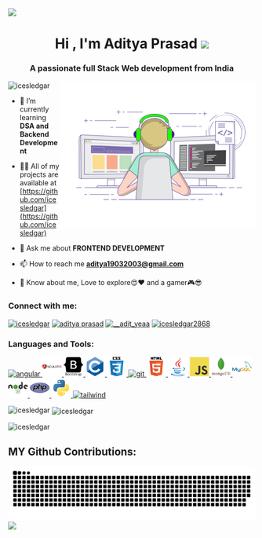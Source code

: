 <img align= "center" src= "https://camo.githubusercontent.com/695dec7602c747be56151062276e13b24eb583f3538449193888999f9155a5da/68747470733a2f2f6d656469612e74656e6f722e636f6d2f54357a6b3469645632445541414141432f6878682d6b75726170696b612e676966" />
<h1 align="center">Hi , I'm Aditya Prasad <img src="https://media.giphy.com/media/hvRJCLFzcasrR4ia7z/giphy.gif" width="25"> </h1>
<h3 align="center">A passionate full Stack Web development from India</h3>
<img align="right" alt="Coding" width="400" src="https://raw.githubusercontent.com/devSouvik/devSouvik/master/gif3.gif">

<p align="left"> <img src="https://komarev.com/ghpvc/?username=icesledgar&label=Profile%20views&color=0e75b6&style=flat" alt="icesledgar" /> </p>

- 🌱 I’m currently learning **DSA and Backend Development**

- 👨‍💻 All of my projects are available at [https://github.com/icesledgar](https://github.com/icesledgar)

- 💬 Ask me about **FRONTEND DEVELOPMENT**

- 📫 How to reach me **aditya19032003@gmail.com**

- 📄 Know about me, Love to explore😍❤ and a gamer🎮😎
<h3 align="left">Connect with me:</h3>
<p align="left">
<a href="https://twitter.com/icesledgar1" target="blank"><img align="center" src="https://raw.githubusercontent.com/rahuldkjain/github-profile-readme-generator/master/src/images/icons/Social/twitter.svg" alt="icesledgar" height="30" width="40" /></a>
<a href="https://linkedin.com/in/aditya prasad" target="blank"><img align="center" src="https://raw.githubusercontent.com/rahuldkjain/github-profile-readme-generator/master/src/images/icons/Social/linked-in-alt.svg" alt="aditya prasad" height="30" width="40" /></a>
<a href="https://instagram.com/__adit_yeaa" target="blank"><img align="center" src="https://raw.githubusercontent.com/rahuldkjain/github-profile-readme-generator/master/src/images/icons/Social/instagram.svg" alt="__adit_yeaa" height="30" width="40" /></a>
<a href="https://youtube.com/@icesledgar2868?si=SzLdz80p5P9Aa437" target="blank"><img align="center" src="https://raw.githubusercontent.com/rahuldkjain/github-profile-readme-generator/master/src/images/icons/Social/youtube.svg" alt="icesledgar2868" height="30" width="40" /></a>
</p>
<h3 align="left">Languages and Tools:</h3>
<p align="left"> <a href="https://angular.io" target="_blank" rel="noreferrer"> <img src="https://angular.io/assets/images/logos/angular/angular.svg" alt="angular" width="40" height="40"/> </a> <a href="https://angular.io" target="_blank" rel="noreferrer"> <img src="https://raw.githubusercontent.com/devicons/devicon/master/icons/angularjs/angularjs-original-wordmark.svg" alt="angularjs" width="40" height="40"/> </a> <a href="https://getbootstrap.com" target="_blank" rel="noreferrer"> <img src="https://raw.githubusercontent.com/devicons/devicon/master/icons/bootstrap/bootstrap-plain-wordmark.svg" alt="bootstrap" width="40" height="40"/> </a> <a href="https://www.cprogramming.com/" target="_blank" rel="noreferrer"> <img src="https://raw.githubusercontent.com/devicons/devicon/master/icons/c/c-original.svg" alt="c" width="40" height="40"/> </a> <a href="https://www.w3schools.com/css/" target="_blank" rel="noreferrer"> <img src="https://raw.githubusercontent.com/devicons/devicon/master/icons/css3/css3-original-wordmark.svg" alt="css3" width="40" height="40"/> </a> <a href="https://git-scm.com/" target="_blank" rel="noreferrer"> <img src="https://www.vectorlogo.zone/logos/git-scm/git-scm-icon.svg" alt="git" width="40" height="40"/> </a> <a href="https://www.w3.org/html/" target="_blank" rel="noreferrer"> <img src="https://raw.githubusercontent.com/devicons/devicon/master/icons/html5/html5-original-wordmark.svg" alt="html5" width="40" height="40"/> </a> <a href="https://www.java.com" target="_blank" rel="noreferrer"> <img src="https://raw.githubusercontent.com/devicons/devicon/master/icons/java/java-original.svg" alt="java" width="40" height="40"/> </a> <a href="https://developer.mozilla.org/en-US/docs/Web/JavaScript" target="_blank" rel="noreferrer"> <img src="https://raw.githubusercontent.com/devicons/devicon/master/icons/javascript/javascript-original.svg" alt="javascript" width="40" height="40"/> </a> <a href="https://www.mongodb.com/" target="_blank" rel="noreferrer"> <img src="https://raw.githubusercontent.com/devicons/devicon/master/icons/mongodb/mongodb-original-wordmark.svg" alt="mongodb" width="40" height="40"/> </a> <a href="https://www.mysql.com/" target="_blank" rel="noreferrer"> <img src="https://raw.githubusercontent.com/devicons/devicon/master/icons/mysql/mysql-original-wordmark.svg" alt="mysql" width="40" height="40"/> </a> <a href="https://nodejs.org" target="_blank" rel="noreferrer"> <img src="https://raw.githubusercontent.com/devicons/devicon/master/icons/nodejs/nodejs-original-wordmark.svg" alt="nodejs" width="40" height="40"/> </a> <a href="https://www.php.net" target="_blank" rel="noreferrer"> <img src="https://raw.githubusercontent.com/devicons/devicon/master/icons/php/php-original.svg" alt="php" width="40" height="40"/> </a> <a href="https://www.python.org" target="_blank" rel="noreferrer"> <img src="https://raw.githubusercontent.com/devicons/devicon/master/icons/python/python-original.svg" alt="python" width="40" height="40"/> </a> <a href="https://tailwindcss.com/" target="_blank" rel="noreferrer"> <img src="https://www.vectorlogo.zone/logos/tailwindcss/tailwindcss-icon.svg" alt="tailwind" width="40" height="40"/> </a> </p>

<p><img align="left" src="https://github-readme-stats.vercel.app/api/top-langs?username=icesledgar&show_icons=true&locale=en&layout=compact&theme=dracula" alt="icesledgar" /></p>

<p>&nbsp;<img align="center" src="https://github-readme-stats.vercel.app/api?username=icesledgar&show_icons=true&locale=en&theme=dracula" alt="icesledgar" /></p>

<p><img align="center" src="https://github-readme-streak-stats.herokuapp.com/?user=icesledgar&theme=dracula" alt="icesledgar" /></p>

## MY Github Contributions:
<picture>
  <source media="(prefers-color-scheme: dark)" srcset="https://raw.githubusercontent.com/icesledgar/icesledgar/output/github-contribution-grid-snake-dark.svg">
  <source media="(prefers-color-scheme: light)" srcset="https://raw.githubusercontent.com/icesledgar/icesledgar/output/github-contribution-grid-snake.svg">
  <img alt="github contribution grid snake animation" src="https://raw.githubusercontent.com/icesledgar/icesledgar/output/github-contribution-grid-snake.svg">
</picture>
<img src ="https://raw.githubusercontent.com/trinib/trinib/82213791fa9ff58d3ca768ddd6de2489ec23ffca/images/footer.svg" />
